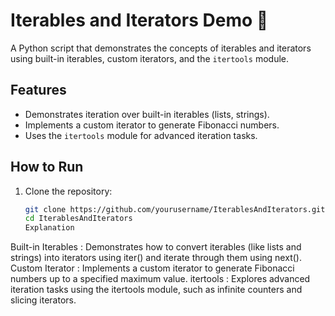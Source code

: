# Iterables and Iterators Demo 🔄

A Python script that demonstrates the concepts of iterables and iterators using built-in iterables, custom iterators, and the `itertools` module.

## Features
- Demonstrates iteration over built-in iterables (lists, strings).
- Implements a custom iterator to generate Fibonacci numbers.
- Uses the `itertools` module for advanced iteration tasks.

## How to Run
1. Clone the repository:
   ```bash
   git clone https://github.com/yourusername/IterablesAndIterators.git
   cd IterablesAndIterators
   Explanation
Built-in Iterables : Demonstrates how to convert iterables (like lists and strings) into iterators using iter() and iterate through them using next().
Custom Iterator : Implements a custom iterator to generate Fibonacci numbers up to a specified maximum value.
itertools : Explores advanced iteration tasks using the itertools module, such as infinite counters and slicing iterators.